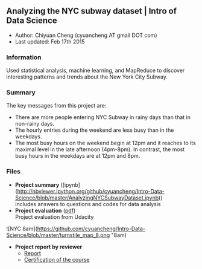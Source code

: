 ## Analyzing the NYC subway dataset | Intro of Data Science
- Author:  Chiyuan Cheng (cyuancheng AT gmail DOT com) 
- Last updated: Feb 17th 2015

### Information

Used statistical analysis, machine learning, and MapReduce to discover interesting patterns and trends about the New York City Subway.

### Summary
The key messages from this project are:

- There are more people entering NYC Subway in rainy days than that in non-rainy days.
- The hourly entries during the weekend are less busy than in the weekdays.
- The most busy hours on the weekend begin at 12pm and it reaches to its maximal level in the late afternoon (4pm-8pm). In contrast, the most busy hours in the weekdays are at 12pm and 8pm.

### Files

- **Project summary** ([ipynb]
(http://nbviewer.ipython.org/github/cyuancheng/Intro-Data-Science/blob/master/AnalyzingNYCSubwayDataset.ipynb))    
 includes answers to questions and codes for data analysis
- **Project evaluation** ([pdf](ProjectReport.pdf))    
 Project evaluation from Udacity
 
 ![NYC 8am](https://github.com/cyuancheng/Intro-Data-Science/blob/master/turnstile_map_8.png "8am)
 
 
- **Project report by reviewer**
	+ [Report](ProjectReport.pdf)
	+ [Certification of the course](certificate.pdf)

